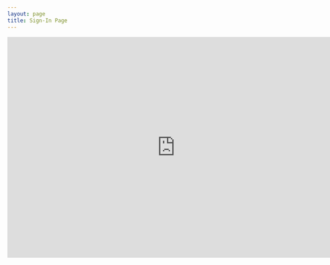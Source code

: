 ```yaml
---
layout: page
title: Sign-In Page
---
```


<div class="responsive-wrap">
  <iframe src="https://docs.google.com/forms/d/e/1FAIpQLSdzNfrBWLRmQXSenY0QGcs7hnhkyU03QhnOLrpgtFk7W0tNDA/viewform?embedded=true" width="760" height="500" frameborder="0" scrolling="yes">Loading...</iframe>
</div>

<h1>
  	<a href="" class="typewrite" data-period="2000" data-type='[ "Thanks for filling out this form future cybercops!","You are really awesome because you made this meeting.","Sign in this page will make you more awesome and help us improve","Oh no.... Somebody just hacked me......."]'>
    <span class="wrap"></span>
  	</a>
</h1>
